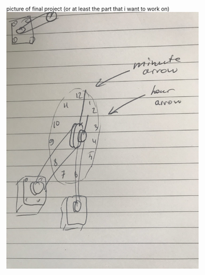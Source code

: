 picture of final project (or at least the part that i want to work on)
![final project](https://github.com/neonovi/MachineLab/blob/master/finalProject/image.jpg)
